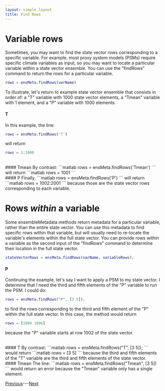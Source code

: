 ```yaml
---
layout: simple_layout
title: Find Rows
---
```


# Variable rows

Sometimes, you may want to find the state vector rows corresponding to a specific variable. For example, most proxy system models (PSMs) require specific climate variables as input, so you may want to locate a particular variable within a state vector ensemble. You can use the "findRows" command to return the rows for a particular variable.
```matlab
rows = ensMeta.findRows(varName)
```

To illustrate, let's return to example state vector ensemble that consists in order of: a "T" variable with 1000 state vector elements, a "Tmean" variable with 1 element, and a "P" variable with 1000 elements.

#### T
In this example, the line:
```matlab
rows = ensMeta.findRows('T')
```
will return
```matlab
rows = 1:1000
```
<br>
#### Tmean
By contrast:
```matlab
rows = ensMeta.findRows('Tmean')
```
will return
```matlab
rows = 1001
```
<br>
#### P
Finally,
```matlab
rows = ensMeta.findRows('P')
```
will return
```matlab
rows = 1002:2001
```
because those are the state vector rows corresponding to each variable.

# Rows *within* a variable

Some ensembleMetadata methods return metadata for a particular variable, rather than the entire state vector. You can use this metadata to find specific rows within that variable, but will usually need to re-locate the variable's elements within the full state vector. You can provide rows *within* a variable as the second input of the "findRows" command to determine their location in the full state vector.
```matlab
stateVectorRows = ensMeta.findRows(varName, variableRows);
```

#### P
Continuing the example, let's say I want to apply a PSM to my state vector. I determine that I need the third and fifth elements of the "P" variable to run the PSM. I could do:
```matlab
rows = ensMeta.findRows("P", [3 5]);
```
to find the rows corresponding to the third and fifth element of the "P" within the full state vector. In this case, the method would return
```matlab
rows = [1004 1006]
```
because the "P" variable starts at row 1002 of the state vector.

<br>
#### T
By contrast:
```matlab
rows = ensMeta.findRows("T", [3 5]);
```
would return
```matlab
rows = [3 5]
```
because the third and fifth elements of the "T" variable are the third and fifth elements of the state vector.

<br>
#### Tmean
The line:
```matlab
rows = ensMeta.findRows("Tmean", [3 5])
```
would return an error because the "Tmean" variable only has a single element.

[Previous](sizes)---[Next](variable)
